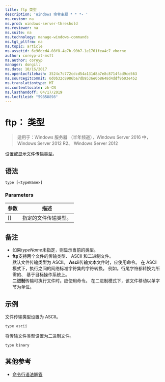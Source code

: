 ```yaml
---
title: ftp 类型
description: 'Windows 命令主题 * * *- '
ms.custom: na
ms.prod: windows-server-threshold
ms.reviewer: na
ms.suite: na
ms.technology: manage-windows-commands
ms.tgt_pltfrm: na
ms.topic: article
ms.assetid: 6e96dcd4-08f8-4e7b-90b7-1e1761fea4c7 vhorne
author: coreyp-at-msft
ms.author: coreyp
manager: dongill
ms.date: 10/16/2017
ms.openlocfilehash: 3524c7c772cdcd54a131d8a7e8c8714fad9ce563
ms.sourcegitcommit: 0d0b32c8986ba7db9536e0b8648d4ddf9b03e452
ms.translationtype: MT
ms.contentlocale: zh-CN
ms.lasthandoff: 04/17/2019
ms.locfileid: "59858898"
---
```

# <a name="ftp-type"></a>ftp： 类型

>适用于：Windows 服务器 （半年频道），Windows Server 2016 中，Windows Server 2012 R2、 Windows Server 2012

设置或显示文件传输类型。   
## <a name="syntax"></a>语法  
```  
type [<typeName>]  
```  
### <a name="parameters"></a>Parameters  
|参数|描述|  
|-------|--------|  
|[<typeName>]|指定的文件传输类型。|  
## <a name="remarks"></a>备注  
-   如果*typeName*未指定，则显示当前的类型。  
-   **ftp**支持两个文件的传输类型、 ASCII 和二进制文件。  
    默认文件传输类型为 ASCII。  **Ascii**传输文本文件时，应使用命令。 在 ASCII 模式下，执行之间的网络标准字符集的字符转换。 例如，行尾字符都转换为所需的、 基于目标操作系统上。  
    **二进制**传输可执行文件时，应使用命令。 在二进制模式下，该文件移动以单字节为单位。  
## <a name="BKMK_Examples"></a>示例  
文件传输类型设置为 ASCII。  
```  
type ascii  
```  
将传输文件类型设置为二进制文件。  
```  
type binary  
```  
## <a name="additional-references"></a>其他参考  
-   [命令行语法解答](command-line-syntax-key.md)  
